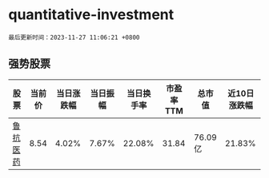# quantitative-investment

`最后更新时间：2023-11-27 11:06:21 +0800`

## 强势股票

|股票|当前价|当日涨跌幅|当日振幅|当日换手率|市盈率TTM|总市值|近10日涨跌幅|
|----|----|----|----|----|----|----|----|
|[鲁抗医药](https://xueqiu.com/S/SH600789)|8.54|4.02%|7.67%|22.08%|31.84|76.09亿|21.83%|
